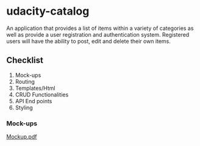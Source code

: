 # udacity-catalog
An application that provides a list of items within a variety of categories as well as provide a user registration and authentication system. Registered users will have the ability to post, edit and delete their own items.

## Checklist
1. Mock-ups
2. Routing
3. Templates/Html
4. CRUD Functionalities
5. API End points
6. Styling

### Mock-ups
[Mockup.pdf](/Mockup.pdf)
